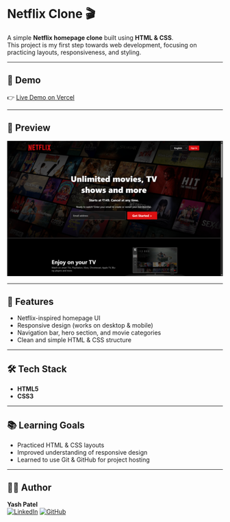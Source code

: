 # Netflix Clone 🎬

A simple **Netflix homepage clone** built using **HTML & CSS**.  
This project is my first step towards web development, focusing on practicing layouts, responsiveness, and styling.

---

## 🚀 Demo
👉 [Live Demo on Vercel](https://netflix-clone-yashu444.vercel.app/) 

---

## 📸 Preview
![Screenshot](assets/preview.png)  

---

## 🔨 Features
- Netflix-inspired homepage UI  
- Responsive design (works on desktop & mobile)  
- Navigation bar, hero section, and movie categories  
- Clean and simple HTML & CSS structure  

---

## 🛠️ Tech Stack
- **HTML5**  
- **CSS3**

---

## 📚 Learning Goals
- Practiced HTML & CSS layouts
- Improved understanding of responsive design
- Learned to use Git & GitHub for project hosting

---

## 👨‍💻 Author 

**Yash Patel**
<br>
[![LinkedIn](https://img.shields.io/badge/LinkedIn-blue?style=for-the-badge&logo=linkedin)](https://linkedin.com/in/yashpatell7)
[![GitHub](https://img.shields.io/badge/GitHub-000?style=for-the-badge&logo=github)](https://github.com/Yashu444)
